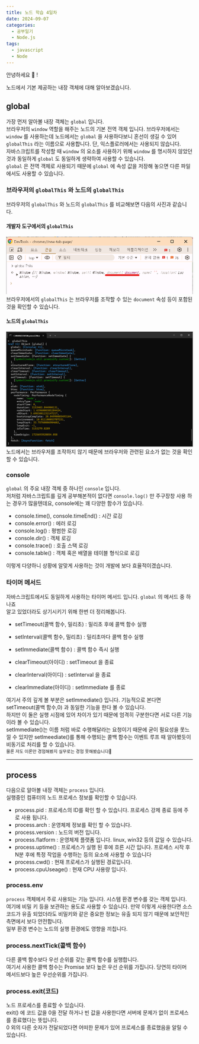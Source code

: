 ```yaml
---
title: 노드 학습 4일차
date: 2024-09-07
categories:
  - 공부일기
  - Node.js
tags:
  - javascript
  - Node
---
```

안녕하세요 🐸 !

노드에서 기본 제공하는 내장 객체에 대해 알아보겠습니다.  

## global
가장 먼저 알아볼 내장 객체는 `global` 입니다.  
브라우저의 `window` 역할을 해주는 노드의 기본 전역 객체 입니다. 브라우저에서는 `window` 를 사용하는데 노드에서는 `global` 을 사용하다보니 혼선이 생길 수 있어 `globalThis` 라는 이름으로 사용합니다. 단, 익스플로러에서는 사용되지 않습니다.  
자바스크립트를 작성할 때 `window` 의 요소를 사용하기 위해 `window` 를 명시하지 않았던 것과 동일하게 `global` 도 동일하게 생략하여 사용할 수 있습니다.  
`global` 은 전역 객체로 사용되기 때문에 `global` 에 속성 값을 저장해 놓으면 다른 파일에서도 사용할 수 있습니다. 

### 브라우저의 `globalThis` 와 노드의 `globalThis`
브라우저의 `globalThis` 와 노드의 `globalThis` 를 비교해보면 다음의 사진과 같습니다.  
#### 개발자 도구에서의 `globalThis` 
![](assets/img/screenshot/Pasted%20image%2020240907172439.png)  
브라우저에서의 `globalThis` 는 브라우저를 조작할 수 있는 `document` 속성 등이 포함된 것을 확인할 수 있습니다.  
#### 노드의 `globalThis`  
![](assets/img/screenshot/Pasted%20image%2020240907172554.png)  
노드에서는 브라우저를 조작하지 않기 때문에 브라우저와 관련된 요소가 없는 것을 확인할 수 있습니다.  

### console
`global` 의 주요 내장 객체 중 하나인 `console` 입니다.  
저처럼 자바스크립트를 깊게 공부해본적이 없다면 `console.log()` 만 주구장창 사용 하는 경우가 많을텐데요, console에는 꽤 다양한 함수가 있습니다.  

- console.time(), console.timeEnd() : 시간 로깅
- console.error() : 에러 로깅
- console.log() : 평범한 로깅
- console.dir() : 객체 로깅
- console.trace() : 호출 스택 로깅
- console.table() : 객체 혹은 배열을  테이블 형식으로 로깅

이렇게 다양하니 상황에 알맞게 사용하는 것이 개발에 보다 효율적이겠습니다.  


### 타이머 메서드
자바스크립트에서도 동일하게 사용하는 타이머 메서드 입니다. `global` 의 메서드 중 하나죠  
알고 있었더라도 상기시키기 위해 한번 더 정리해봅니다.  

- setTimeout(콜백 함수, 밀리초) : 밀리초 후에 콜백 함수 실행
- setInterval(콜백 함수, 밀리초) : 밀리초마다 콜백 함수 실행
- setImmediate(콜백 함수) : 콜백 함수 즉시 실행

- clearTimeout(아이디) : setTimeout 을 종료
- clearInterval(아이디) : setInterval 을 종료
- clearImmediate(아이디) : setImmediate 를 종료

여기서 주의 깊게 볼 부분은 setImmediate() 입니다.  기능적으로 본다면 setTimeout(콜백 함수,0) 과 동일한 기능을 한다 볼 수 있습니다.  
하지만 이 둘은 실행 시점에 있어 차이가 있기 때문에 엄격히 구분한다면 서로 다른 기능이라 볼 수 있습니다.  
setImmediate()는 이름 처럼 바로 수행해달라는 요청이기 때문에 굳이 필요성을 못느낄 수 있지만 setImeediate()를 통해 수행되는 콜백 함수는 이벤트 루프 때 알아봤듯이 비동기로 처리를 할 수 있습니다.  
<small>물론 저도 이론만 경험해봤지 실무로는 경험 못해봤습니다🤣</small>  

---
## process
다음으로 알아볼 내장 객체는 `process` 입니다.  
실행중인 컴퓨터의 노드 프로세스 정보를 확인할 수 있습니다.  

- process.pid : 프로세스의 ID를 확인 할 수 있습니다. 프로세스 강제 종료 등에 주로 사용 됩니다.
- process.arch : 운영체제 정보를 확인 할 수 있습니다.
- process.version : 노드의 버전 입니다.
- process.flatform : 운영체제 플랫폼 입니다. linux, win32 등의 값일 수 있습니다.
- process.uptime() : 프로세스가 실행 된 후에 흐른 시간 입니다. 프로세스 시작 후 N분 후에 특정 작업을 수행하는 등의 요소에 사용할 수 있습니다
- process.cwd() : 현재 프로세스가 실행된 경로입니다. 
- process.cpuUseage() : 현재 CPU 사용량 입니다.

### process.env
`process` 객체에서 주로 사용되는 기능 입니다. 시스템 환경 변수를 갖는 객체 입니다.  
여기에 비밀 키 등을 보관하는 용도로 사용할 수 있습니다. 만약 이렇게 사용한다면 소스 코드가 유출 되었더라도 비밀키와 같은 중요한 정보는 유출 되지 않기 때문에 보안적인 측면에서 보다 안전합니다.  
일부 환경 변수는 노드의 실행 환경에도 영향을 끼칩니다.  

### process.nextTick(콜백 함수)
다른 콜백 함수보다 우선 순위를 갖는 콜백 함수를 실행합니다.  
여기서 사용한 콜백 함수는 Promise 보다 높은 우선 순위를 가집니다. 당연히 타이머 메서드보다 높은 우선순위를 가집니다.  

### process.exit(코드)
노드 프로세스를 종료할 수 있습니다.  
exit() 에 코드 값을 0을 전달 하거나 빈 값을 사용한다면 서버에 문제가 없이 프로세스를 종료했다는 뜻입니다.  
0 외의 다른 숫자가 전달되었다면 어떠한 문제가 있어 프로세스를 종료했음을 알릴 수 있습니다.  

